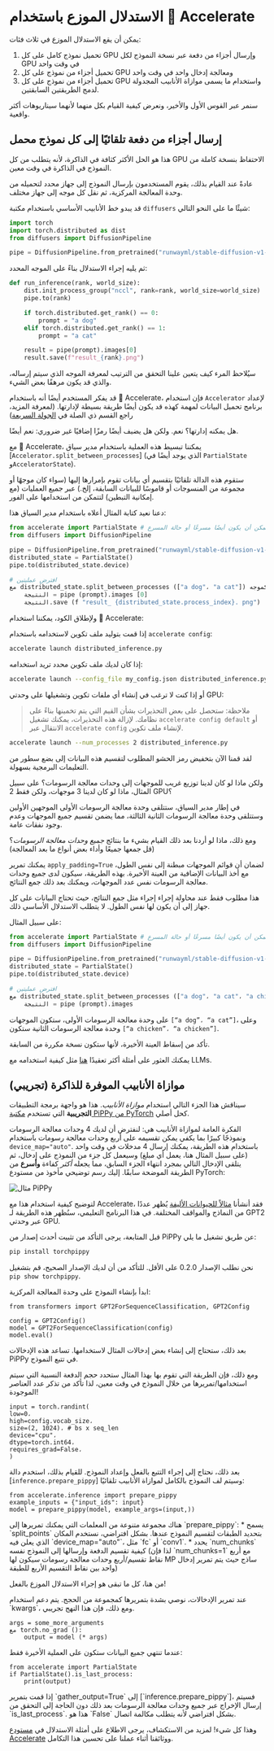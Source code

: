 # الاستدلال الموزع باستخدام 🤗 Accelerate

يمكن أن يقع الاستدلال الموزع في ثلاث فئات:

1. تحميل نموذج كامل على كل GPU وإرسال أجزاء من دفعة عبر نسخة النموذج لكل GPU في وقت واحد
2. تحميل أجزاء من نموذج على كل GPU ومعالجة إدخال واحد في وقت واحد
3. تحميل أجزاء من نموذج على كل GPU واستخدام ما يسمى موازاة الأنابيب المجدولة لدمج الطريقتين السابقتين.

سنمر عبر القوس الأول والأخير، ونعرض كيفية القيام بكل منهما لأنهما سيناريوهات أكثر واقعية.

## إرسال أجزاء من دفعة تلقائيًا إلى كل نموذج محمل

هذا هو الحل الأكثر كثافة في الذاكرة، لأنه يتطلب من كل GPU الاحتفاظ بنسخة كاملة من النموذج في الذاكرة في وقت معين.

عادةً عند القيام بذلك، يقوم المستخدمون بإرسال النموذج إلى جهاز محدد لتحميله من وحدة المعالجة المركزية، ثم نقل كل موجه إلى جهاز مختلف.

قد يبدو خط الأنابيب الأساسي باستخدام مكتبة `diffusers` شيئًا ما على النحو التالي:

```python
import torch
import torch.distributed as dist
from diffusers import DiffusionPipeline

pipe = DiffusionPipeline.from_pretrained("runwayml/stable-diffusion-v1-5", torch_dtype=torch.float16)
```

ثم يليه إجراء الاستدلال بناءً على الموجه المحدد:

```python
def run_inference(rank, world_size):
    dist.init_process_group("nccl", rank=rank, world_size=world_size)
    pipe.to(rank)

    if torch.distributed.get_rank() == 0:
        prompt = "a dog"
    elif torch.distributed.get_rank() == 1:
        prompt = "a cat"

    result = pipe(prompt).images[0]
    result.save(f"result_{rank}.png")
```

سيُلاحظ المرء كيف يتعين علينا التحقق من الترتيب لمعرفة الموجه الذي سيتم إرساله، والذي قد يكون مرهقًا بعض الشيء.

قد يفكر المستخدم أيضًا أنه باستخدام 🤗 Accelerate، فإن استخدام `Accelerator` لإعداد برنامج تحميل البيانات لمهمة كهذه قد يكون أيضًا طريقة بسيطة لإدارتها. (لمعرفة المزيد، راجع القسم ذي الصلة في [الجولة السريعة](../quicktour#distributed-evaluation))

هل يمكنه إدارتها؟ نعم. ولكن هل يضيف أيضًا رمزًا إضافيًا غير ضروري: نعم أيضًا.

مع 🤗 Accelerate، يمكننا تبسيط هذه العملية باستخدام مدير سياق [`Accelerator.split_between_processes`] (الذي يوجد أيضًا في `PartialState` و`AcceleratorState`).

ستقوم هذه الدالة تلقائيًا بتقسيم أي بيانات تقوم بإمرارها إليها (سواء كان موجهًا أو مجموعة من المنسوجات أو قاموسًا للبيانات السابقة، إلخ.) عبر جميع العمليات (مع إمكانية التبطين) لتتمكن من استخدامها على الفور.

دعنا نعيد كتابة المثال أعلاه باستخدام مدير السياق هذا:

```python
from accelerate import PartialState # يمكن أن يكون أيضًا مسرعًا أو حالة المسرع
from diffusers import DiffusionPipeline

pipe = DiffusionPipeline.from_pretrained("runwayml/stable-diffusion-v1-5", torch_dtype=torch.float16)
distributed_state = PartialState()
pipe.to(distributed_state.device)

# افترض عمليتين
مع distributed_state.split_between_processes (["a dog"، "a cat"]) كموجه:
    النتيجة = pipe (prompt).images [0]
    النتيجة.save (f "result_ {distributed_state.process_index}. png")
```

ولإطلاق الكود، يمكننا استخدام 🤗 Accelerate:

إذا قمت بتوليد ملف تكوين لاستخدامه باستخدام `accelerate config`:

```bash
accelerate launch distributed_inference.py
```

إذا كان لديك ملف تكوين محدد تريد استخدامه:

```bash
accelerate launch --config_file my_config.json distributed_inference.py
```

أو إذا كنت لا ترغب في إنشاء أي ملفات تكوين وتشغيلها على وحدتي GPU:

> ملاحظة: ستحصل على بعض التحذيرات بشأن القيم التي يتم تخمينها بناءً على نظامك. لإزالة هذه التحذيرات، يمكنك تشغيل `accelerate config default` أو الانتقال عبر `accelerate config` لإنشاء ملف تكوين.

```bash
accelerate launch --num_processes 2 distributed_inference.py
```

لقد قمنا الآن بتخفيض رمز الحشو المطلوب لتقسيم هذه البيانات إلى بضع سطور من التعليمات البرمجية بسهولة.

ولكن ماذا لو كان لدينا توزيع غريب للموجهات إلى وحدات معالجة الرسومات؟ على سبيل المثال، ماذا لو كان لدينا 3 موجهات، ولكن فقط 2 GPU؟

في إطار مدير السياق، ستتلقى وحدة معالجة الرسومات الأولى الموجهين الأولين وستتلقى وحدة معالجة الرسومات الثانية الثالثة، مما يضمن تقسيم جميع الموجهات وعدم وجود نفقات عامة.

ومع ذلك، ماذا لو أردنا بعد ذلك القيام بشيء ما بنتائج *جميع وحدات معالجة الرسومات*؟ (قل جمعها جميعًا وأداء بعض أنواع ما بعد المعالجة)

يمكنك تمرير `apply_padding=True` لضمان أن قوائم الموجهات مبطنة إلى نفس الطول، مع أخذ البيانات الإضافية من العينة الأخيرة. بهذه الطريقة، سيكون لدى جميع وحدات معالجة الرسومات نفس عدد الموجهات، ويمكنك بعد ذلك جمع النتائج.

<Tip>
هذا مطلوب فقط عند محاولة إجراء إجراء مثل جمع النتائج، حيث تحتاج البيانات على كل جهاز إلى أن يكون لها نفس الطول. لا يتطلب الاستدلال الأساسي ذلك.
</Tip>

على سبيل المثال:

```python
from accelerate import PartialState # يمكن أن يكون أيضًا مسرعًا أو حالة المسرع
from diffusers import DiffusionPipeline

pipe = DiffusionPipeline.from_pretrained("runwayml/stable-diffusion-v1-5", torch_dtype=torch.float16)
distributed_state = PartialState()
pipe.to(distributed_state.device)

# افترض عمليتين
مع distributed_state.split_between_processes (["a dog"، "a cat"، "a chicken"]، apply_padding = True) كموجه:
    النتيجة = pipe (prompt).images
```

على وحدة معالجة الرسومات الأولى، ستكون الموجهات `[“a dog”، “a cat”]`، وعلى وحدة معالجة الرسومات الثانية ستكون `[“a chicken”، “a chicken”]`.

تأكد من إسقاط العينة الأخيرة، لأنها ستكون نسخة مكررة من السابقة.

يمكنك العثور على أمثلة أكثر تعقيدًا [هنا](https://github.com/huggingface/accelerate/tree/main/examples/inference/distributed) مثل كيفية استخدامه مع LLMs.

## موازاة الأنابيب الموفرة للذاكرة (تجريبي)

سيناقش هذا الجزء التالي استخدام *موازاة الأنابيب*. هذا هو واجهة برمجة التطبيقات **التجريبية** التي تستخدم [مكتبة PiPPy من PyTorch](https://github.com/pytorch/PiPPy/) كحل أصلي.

الفكرة العامة لموازاة الأنابيب هي: لنفترض أن لديك 4 وحدات معالجة الرسومات ونموذجًا كبيرًا بما يكفي يمكن تقسيمه على أربع وحدات معالجة رسومات باستخدام `device_map="auto"`. باستخدام هذه الطريقة، يمكنك إرسال 4 مدخلات في وقت واحد (على سبيل المثال هنا، يعمل أي مبلغ) وسيعمل كل جزء من النموذج على إدخال، ثم يتلقى الإدخال التالي بمجرد انتهاء الجزء السابق، مما يجعله *أكثر* كفاءة **وأسرع** من الطريقة الموضحة سابقًا. إليك رسم توضيحي مأخوذ من مستودع PyTorch:

![مثال PiPPy](https://camo.githubusercontent.com/681d7f415d6142face9dd1b837bdb2e340e5e01a58c3a4b119dea6c0d99e2ce0/68747470733a2f2f692e696d6775722e636f6d2f65793555633934372e706e67)

لتوضيح كيفية استخدام هذا مع Accelerate، فقد أنشأنا [مثالاً للحيوانات الأليفة](https://github.com/huggingface/accelerate/tree/main/examples/inference) يُظهر عددًا من النماذج والمواقف المختلفة. في هذا البرنامج التعليمي، سنُظهر هذه الطريقة لـ GPT2 عبر وحدتي GPU.

قبل المتابعة، يرجى التأكد من تثبيت أحدث إصدار من PiPPy عن طريق تشغيل ما يلي:

```bash
pip install torchpippy
```

نحن نطلب الإصدار 0.2.0 على الأقل. للتأكد من أن لديك الإصدار الصحيح، قم بتشغيل `pip show torchpippy`.

ابدأ بإنشاء النموذج على وحدة المعالجة المركزية:

```{python}
from transformers import GPT2ForSequenceClassification, GPT2Config

config = GPT2Config()
model = GPT2ForSequenceClassification(config)
model.eval()
```

بعد ذلك، ستحتاج إلى إنشاء بعض إدخالات المثال لاستخدامها. تساعد هذه الإدخالات PiPPy في تتبع النموذج.

<Tip warning={true}>
ومع ذلك، فإن الطريقة التي تقوم بها بهذا المثال ستحدد حجم الدفعة النسبية التي سيتم استخدامها/تمريرها
من خلال النموذج في وقت معين، لذا تأكد من تذكر عدد العناصر الموجودة!
</Tip>

```{python}
input = torch.randint(
low=0،
high=config.vocab_size،
size=(2, 1024)، # bs x seq_len
device="cpu"،
dtype=torch.int64،
requires_grad=False،
)
```

بعد ذلك، نحتاج إلى إجراء التتبع بالفعل وإعداد النموذج. للقيام بذلك، استخدم دالة [`inference.prepare_pippy`] وسيتم لف النموذج بالكامل لموازاة الأنابيب تلقائيًا:

```{python}
from accelerate.inference import prepare_pippy
example_inputs = {"input_ids": input}
model = prepare_pippy(model, example_args=(input,))
```

<Tip>
هناك مجموعة متنوعة من المعلمات التي يمكنك تمريرها إلى `prepare_pippy`:
* يسمح `split_points` بتحديد الطبقات لتقسيم النموذج عندها. بشكل افتراضي، نستخدم المكان الذي يعلن فيه `device_map="auto"`، مثل `fc` أو `conv1`.
* يحدد `num_chunks` كيفية تقسيم الدفعة وإرسالها إلى النموذج نفسه (لذا فإن `num_chunks=1` مع أربع نقاط تقسيم/أربع وحدات معالجة رسومات سيكون لها MP ساذج حيث يتم تمرير إدخال واحد بين نقاط التقسيم الأربع للطبقة)
</Tip>

من هنا، كل ما تبقى هو إجراء الاستدلال الموزع بالفعل!

<Tip warning={true}>
عند تمرير الإدخالات، نوصي بشدة بتمريرها كمجموعة من الحجج. يتم دعم استخدام `kwargs`، ومع ذلك، فإن هذا النهج تجريبي.
</Tip>

```{python}
args = some_more_arguments
مع torch.no_grad ():
    output = model (* args)
```

عندما تنتهي جميع البيانات ستكون على العملية الأخيرة فقط:

```{python}
from accelerate import PartialState
if PartialState().is_last_process:
    print(output)
```

<Tip>
إذا قمت بتمرير `gather_output=True` إلى [`inference.prepare_pippy`]، فسيتم إرسال الإخراج
عبر جميع وحدات معالجة الرسومات بعد ذلك دون الحاجة إلى التحقق من `is_last_process`. هذا هو
`False` بشكل افتراضي لأنه يتطلب مكالمة اتصال.
</Tip>

وهذا كل شيء! لمزيد من الاستكشاف، يرجى الاطلاع على أمثلة الاستدلال في [مستودع Accelerate](https://github.com/huggingface/accelerate/tree/main/examples/inference/pippy) ووثائقنا [](../package_reference/inference) أثناء عملنا على تحسين هذا التكامل.